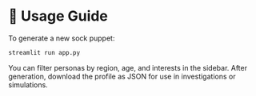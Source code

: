 # 🚀 Usage Guide

To generate a new sock puppet:

```bash
streamlit run app.py
```

You can filter personas by region, age, and interests in the sidebar. After generation, download the profile as JSON for use in investigations or simulations.
